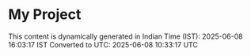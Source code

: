 # My Project

This content is dynamically generated in Indian Time (IST): 2025-06-08 16:03:17 IST
Converted to UTC: 2025-06-08 10:33:17 UTC

